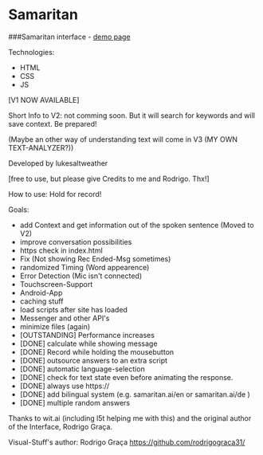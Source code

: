 Samaritan
=========
###Samaritan interface - [demo page](https://lukesaltweather.github.io/en)

Technologies:
* HTML
* CSS
* JS

[V1 NOW AVAILABLE]


Short Info to V2: not comming soon. But it will search for keywords and will save context. Be prepared!

(Maybe an other way of understanding text will come in V3 (MY OWN TEXT-ANALYZER?))

Developed by lukesaltweather

[free to use, but please give Credits to me and Rodrigo. Thx!]

How to use:
Hold for record!


Goals:

* add Context and get information out of the spoken sentence (Moved to V2)
* improve conversation possibilities
* https check in index.html
* Fix (Not showing Rec Ended-Msg sometimes)
* randomized Timing (Word appearence)
* Error Detection (Mic isn't connected)
* Touchscreen-Support
* Android-App
* caching stuff
* load scripts after site has loaded
* Messenger and other API's
* minimize files (again)
* [OUTSTANDING] Performance increases
* [DONE] calculate while showing message
* [DONE] Record while holding the mousebutton
* [DONE] outsource answers to an extra script
* [DONE] automatic language-selection
* [DONE] check for text state even before animating the response.
* [DONE] always use https://
* [DONE] add bilingual system (e.g. samaritan.ai/en or samaritan.ai/de )
* [DONE] multiple random answers


Thanks to wit.ai (including l5t helping me  with this) and the original author of the Interface, Rodrigo Graça.

Visual-Stuff's author:
Rodrigo Graça
https://github.com/rodrigograca31/
